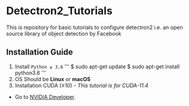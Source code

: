 # Detectron2_Tutorials
This is repository for basic tutorials to configure detectron2 i.e. an open source library of object detection by Facebook

## Installation Guide

1. Install `Python ≥ 3.6` 
   '''
   $ sudo apt-get update
   $ sudo apt-get install python3.6
   '''
2. OS Should be **Linux** or **macOS**
3. Installation CUDA (≥10) - _This tutorial is for CUDA-11.4_
  - Go to [NVIDIA Developer](https://developer.nvidia.com/cuda-downloads).
